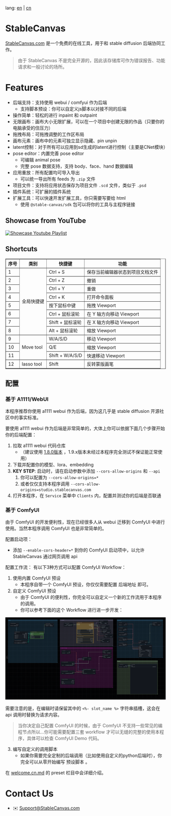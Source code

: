 lang: [en](./README.md) | [cn](./readme.cn.md)

# StableCanvas
[StableCanvas.com](https://stablecanvas.com) 是一个免费的在线工具，用于和 stable diffusion 后端协同工作。

> 由于 StableCanvas 不是完全开源的，因此该存储库可作为错误报告、功能请求和一般讨论的场所。

# Features

- 后端支持：支持使用 webui / comfyui 作为后端
  - 支持脚本预设：你可以自定义js脚本以对接不同的后端
- 操作简单：轻松的进行 inpaint 和 outpaint
- 无限画布：画布大小无限扩展，可以在一个项目中创建无限的作品（只要你的电脑承受的住压力）
- 拖拽布局：可拖拽调整的工作区布局
- 画布元素：画布中的元素可独立显示隐藏、pin unpin
- latent控制：对于所有可以应用到sd生成的latent进行控制（主要是CNet模块）
- pose editor：内置完善 pose editor
  - 可编辑 animal pose
  - 完整 pose 数据支持，支持 body、face、hand 数据编辑
- 应用重放：所有配置均可导入导出
  - 可以统一导出所有 feeds 为 `.zip` 文件 
- 项目文件：支持将应用状态保存为项目文件 `.scd` 文件，类似于 `.psd`
- 插件系统：可扩展的插件系统
- 扩展工具：可以快速开发扩展工具，你只需要写要给 html
  - 使用 `@stable-canvas/sdk` 包可以将你的工具与主程序链接

##   Showcase from YouTube

[![Showcase Youtube Playlist](http://img.youtube.com/vi/lnhcBCJ_NhM/0.jpg)](https://www.youtube.com/watch?v=lnhcBCJ_NhM&list=PLNaPKZgVE2TxkO2rc7mvXCNuTLS-uxQ6j "Showcase Youtube Playlist")

## Shortcuts

<!--
全局快捷键
- Ctrl + S: Save current editor status to project document file
- Ctrl + Z: Undo
- Ctrl + Y: Redo
- Ctrl + K: Open Command Palette
- 按下鼠标中键: 拖拽 viewport
- Ctrl + 鼠标滚轮: 在 Y 轴方向移动 viewport
- Shift + 鼠标滚轮: 在 X 轴方向移动 viewport
- Alt + 鼠标滚轮: 在 Z 轴方向移动 viewport (缩放 Viewport)

Move tool快捷键
- WASD: 移动 Viewport
- QE: 缩放 Viewport
- Shift + WASD: 快速移动 Viewport

lasso tool快捷键
- Shift: 反转蒙版画笔
- -->

<table border="1">
  <tr>
    <th>序号</th>
    <th>类别</th>
    <th>快捷键</th>
    <th>功能</th>
  </tr>
  <tr>
    <td>1</td>
    <td rowspan="8">全局快捷键</td>
    <td>Ctrl + S</td>
    <td>保存当前编辑器状态到项目文档文件</td>
  </tr>
  <tr>
    <td>2</td>
    <td>Ctrl + Z</td>
    <td>撤销</td>
  </tr>
  <tr>
    <td>3</td>
    <td>Ctrl + Y</td>
    <td>重做</td>
  </tr>
  <tr>
    <td>4</td>
    <td>Ctrl + K</td>
    <td>打开命令面板</td>
  </tr>
  <tr>
    <td>5</td>
    <td>按下鼠标中键</td>
    <td>拖拽 Viewport</td>
  </tr>
  <tr>
    <td>6</td>
    <td>Ctrl + 鼠标滚轮</td>
    <td>在 Y 轴方向移动 Viewport</td>
  </tr>
  <tr>
    <td>7</td>
    <td>Shift + 鼠标滚轮</td>
    <td>在 X 轴方向移动 Viewport</td>
  </tr>
  <tr>
    <td>8</td>
    <td>Alt + 鼠标滚轮</td>
    <td>缩放 Viewport</td>
  </tr>
  <tr>
    <td>9</td>
    <td rowspan="3">Move tool</td>
    <td>W/A/S/D</td>
    <td>移动 Viewport</td>
  </tr>
  <tr>
    <td>10</td>
    <td>Q/E</td>
    <td>缩放 Viewport</td>
  </tr>
  <tr>
    <td>11</td>
    <td>Shift + W/A/S/D</td>
    <td>快速移动 Viewport</td>
  </tr>
  <tr>
    <td>12</td>
    <td rowspan="1">lasso tool</td>
    <td>Shift</td>
    <td>反转蒙版画笔</td>
  </tr>
</table>

##  配置

###  基于 A1111/WebUI

本程序推荐你使用 a1111 webui 作为后端，因为这几乎是 stable diffusion 开源社区中的事实标准。

要使用 a1111 webui 作为后端是非常简单的，大体上你可以依据下面几个步骤开始你的后端配置：

1. 拉取 a1111 webui 代码仓库 
   - （建议使用 [1.8.0版本](https://github.com/AUTOMATIC1111/stable-diffusion-webui/releases/tag/v1.8.0) ，1.9.x版本未经过本程序完全测试不保证能正常使用）
2. 下载并配置你的模型、lora、embedding
3. **KEY STEP**: 启动时，请在启动参数中添加 ```--cors-allow-origins``` 和 ```--api```
   1. 你可以配置为 ```--cors-allow-origins=*```
   2. 或者仅仅支持本程序调用 ```--cors-allow-origins=studio.stablecanvas.com```
4. 打开本程序，在 ```Service``` 菜单中 ```Clients``` 内，配置并测试你的后端是否联通

###  基于 ComfyUI

由于 ComfyUI 的开发便利性，现在已经很多人从 webui 迁移到 ComfyUI 中进行使用。当然本程序调用 ComfyUI 也是非常简单的。

配置启动项：
- 添加 `--enable-cors-header=*` 到你的 ComfyUI 启动项中，以允许 StableCanvas 通过网页调用 api

配置工作流：
有以下3种方式可以配置 ComfyUI Workflow：

1. 使用内置 ComfyUI 预设
   - 本程序自带一个 ComfyUI 预设，你仅仅需要配置 后端地址 即可。
2. 自定义 ComfyUI 预设
   - 由于 ComfyUI 的便利性，你完全可以自定义一个新的工作流用于本程序的调用。
   - 你可以参考下面的这个 Workflow 进行进一步开发：

![workflow](./workflows/workflow.png)

需要注意的是，在编辑时请保留其中的 `<%- slot_name %>` 字符串插槽，这会在 api 调用时替换为请求内容。

> 当你决定自己配置 ComfyUI 的时候，由于 ComfyUI 不支持一些常见的编程节点所以...你可能需要配置三套 workflow 才可以无缝的完整的使用本程序，具体可以检查 ComfyUI Demo 代码。

3. 编写自定义的调用脚本
   - 如果你需要完全定制的后端调用（比如使用自定义的python后端时），你完全可以从零开始编写 预设脚本 。

在 [welcome.cn.md](./welcome.cn.md) 的 preset 栏目中会详细介绍。

# Contact Us
- :envelope: Support@StableCanvas.com
